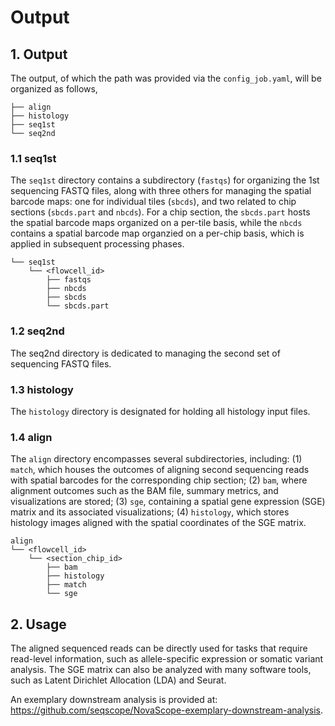 # Output

## 1. Output

The output, of which the path was provided via the `config_job.yaml`, will be organized as follows, 

```
├── align
├── histology
├── seq1st
└── seq2nd
```

### 1.1 seq1st

The `seq1st` directory contains a subdirectory (`fastqs`) for organizing the 1st sequencing FASTQ files, along with three others for managing the spatial barcode maps: one for individual tiles (`sbcds`), and two related to chip sections (`sbcds.part` and `nbcds`). 
For a chip section, the `sbcds.part` hosts the spatial barcode maps organized on a per-tile basis, while the `nbcds` contains a spatial barcode map organzied on a per-chip basis, which is applied in subsequent processing phases. 

```
└── seq1st
    └── <flowcell_id>
        ├── fastqs
        ├── nbcds
        ├── sbcds
        └── sbcds.part
```

### 1.2 seq2nd

The seq2nd directory is dedicated to managing the second set of sequencing FASTQ files.

### 1.3 histology

The `histology` directory is designated for holding all histology input files.

### 1.4 align

The `align` directory encompasses several subdirectories, including: 
(1) `match`, which houses the outcomes of aligning second sequencing reads with spatial barcodes for the corresponding chip section; 
(2) `bam`, where alignment outcomes such as the BAM file, summary metrics, and visualizations are stored; 
(3) `sge`, containing a spatial gene expression (SGE) matrix and its associated visualizations; 
(4) `histology`, which stores histology images aligned with the spatial coordinates of the SGE matrix.

```
align
└── <flowcell_id>
    └── <section_chip_id>
        ├── bam
        ├── histology
        ├── match
        └── sge
```

## 2. Usage

The aligned sequenced reads can be directly used for tasks that require read-level information, such as allele-specific expression or somatic variant analysis. The SGE matrix can also be analyzed with many software tools, such as Latent Dirichlet Allocation (LDA) and Seurat. 

An exemplary downstream analysis is provided at: https://github.com/seqscope/NovaScope-exemplary-downstream-analysis.
